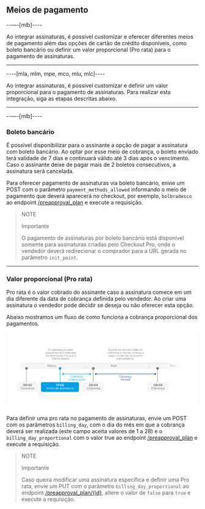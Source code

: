 ## Meios de pagamento

--—-[mlb]----

Ao integrar assinaturas, é possível customizar e oferecer diferentes meios de pagamento além das opções de cartão de crédito disponíveis, como boleto bancário ou definir um valor proporcional (Pro rata) para o pagamento de assinaturas.

------------

----[mla, mlm, mpe, mco, mlu, mlc]----

Ao integrar assinaturas, é possível customizar e definir um valor proporcional para o pagamento de assinaturas. Para realizar esta integração, siga as etapas descritas abaixo.

------------

--—-[mlb]----

### Boleto bancário

É possível disponibilizar para o assinante a opção de pagar a assinatura com boleto bancário. Ao optar por esse meio de cobrança, o boleto enviado terá validade de 7 dias e continuará válido até 3 dias após o vencimento. Caso o assinante deixe de pagar mais de 2 boletos consecutivos, a assinatura será cancelada.

Para oferecer pagamento de assinaturas via boleto bancário, envie um POST com o parâmetro `payment_methods_allowed` informando o meio de pagamento que deverá aparecerá no checkout, por exemplo, `bolbradesco` ao endpoint [/preapproval_plan](https://www.mercadopago[FAKER][URL][DOMAIN]/developers/pt/reference/subscriptions/_preapproval_plan/post) e execute a requisição. 

> NOTE
>
> Importante
>
> O pagamento de assinaturas por boleto bancário está disponível somente para assinaturas criadas pelo Checkout Pro, onde o vendedor deverá redirecionar o comprador para a URL gerada no parâmetro `init_point`. 

------------

### Valor proporcional (Pro rata)

Pro rata é o valor cobrado do assinante caso a assinatura comece em um dia diferente da data de cobrança definida pelo vendedor. Ao criar uma assinatura o vendedor pode decidir se deseja ou não oferecer esta opção. 

Abaixo mostramos um fluxo de como funciona a cobrança proporcional dos pagamentos.

![Basic-subscriptions](/images/subscriptions/linea-cobro-PT.png)

Para definir uma pro rata no pagamento de assinaturas, envie um POST com os parâmetros `billing_day`, com o dia do mês em que a cobrança deverá ser realizada (este campo aceita valores de 1 a 28) e o `billing_day_proportional` com o valor true ao endpoint [/preapproval_plan](https://www.mercadopago[FAKER][URL][DOMAIN]/developers/pt/reference/subscriptions/_preapproval_plan/post) e execute a requisição.


> NOTE
>
> Importante
>
> Caso queira modificar uma assinatura específica e definir uma Pro rata, envie um PUT com o parâmetro `billing_day_proportional` ao endpoint [/preapproval_plan/{id}](https://www.mercadopago[FAKER][URL][DOMAIN]/developers/pt/reference/subscriptions/_preapproval_plan_id/put),  altere o valor de `false` para `true` e execute a requisição.
